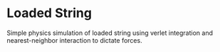 # Loaded String

Simple physics simulation of loaded string using verlet integration and nearest-neighbor interaction to dictate forces.

